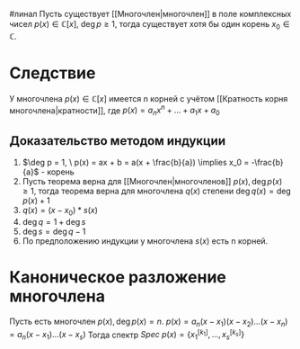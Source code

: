 #линал 
Пусть существует [[Многочлен|многочлен]] в поле комплексных чисел $p(x) \in \mathbb{C}[x], \ \deg p \geq 1$, тогда существует хотя бы один корень $x_0 \in \mathbb{C}$.
# Следствие
У многочлена $p(x) \in \mathbb{C}[x]$ имеется n корней с учётом [[Кратность корня многочлена|кратности]], где $p(x) = a_n x^n + \dots + a_1x + a_0$
## Доказательство методом индукции
1. $\deg p = 1, \ p(x) = ax + b = a(x + \frac{b}{a}) \implies x_0 = -\frac{b}{a}$ - корень
2. Пусть теорема верна для [[Многочлен|многочленов]] $p(x), \deg p(x) \geq 1$, тогда теорема верна для многочлена $q(x)$ степени $\deg q(x) = \deg p(x) + 1$
3. $q(x) = (x - x_0)*s(x)$
4. $\deg q = 1 + \deg s$
5. $\deg s = \deg q - 1$
6. По предположению индукции у многочлена $s(x)$ есть n корней.
# Каноническое разложение многочлена
Пусть есть многочлен $p(x), \deg p(x) = n$.
$p(x) = a_n(x - x_1)(x - x_2)\dots(x - x_n) = a_n(x - x_1)\dots(x - x_s)$
Тогда спектр $Spec \  p(x) = \{ x_1^{[k_1]}, \dots, x_s^{[k_s]}\}$